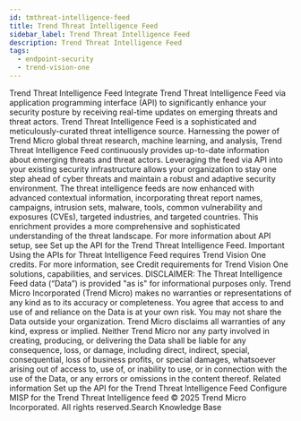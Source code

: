 ```yaml
---
id: tmthreat-intelligence-feed
title: Trend Threat Intelligence Feed
sidebar_label: Trend Threat Intelligence Feed
description: Trend Threat Intelligence Feed
tags:
  - endpoint-security
  - trend-vision-one
---
```


 Trend Threat Intelligence Feed Integrate Trend Threat Intelligence Feed via application programming interface (API) to significantly enhance your security posture by receiving real-time updates on emerging threats and threat actors. Trend Threat Intelligence Feed is a sophisticated and meticulously-curated threat intelligence source. Harnessing the power of Trend Micro global threat research, machine learning, and analysis, Trend Threat Intelligence Feed continuously provides up-to-date information about emerging threats and threat actors. Leveraging the feed via API into your existing security infrastructure allows your organization to stay one step ahead of cyber threats and maintain a robust and adaptive security environment. The threat intelligence feeds are now enhanced with advanced contextual information, incorporating threat report names, campaigns, intrusion sets, malware, tools, common vulnerability and exposures (CVEs), targeted industries, and targeted countries. This enrichment provides a more comprehensive and sophisticated understanding of the threat landscape. For more information about API setup, see Set up the API for the Trend Threat Intelligence Feed. Important Using the APIs for Threat Intelligence Feed requires Trend Vision One credits. For more information, see Credit requirements for Trend Vision One solutions, capabilities, and services. DISCLAIMER: The Threat Intelligence Feed data (“Data”) is provided "as is" for informational purposes only. Trend Micro Incorporated (Trend Micro) makes no warranties or representations of any kind as to its accuracy or completeness. You agree that access to and use of and reliance on the Data is at your own risk. You may not share the Data outside your organization. Trend Micro disclaims all warranties of any kind, express or implied. Neither Trend Micro nor any party involved in creating, producing, or delivering the Data shall be liable for any consequence, loss, or damage, including direct, indirect, special, consequential, loss of business profits, or special damages, whatsoever arising out of access to, use of, or inability to use, or in connection with the use of the Data, or any errors or omissions in the content thereof. Related information Set up the API for the Trend Threat Intelligence Feed Configure MISP for the Trend Threat Intelligence feed © 2025 Trend Micro Incorporated. All rights reserved.Search Knowledge Base